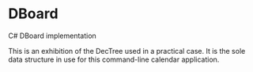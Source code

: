 # DBoard
C# DBoard implementation

This is an exhibition of the DecTree used in a practical case. It is the sole data structure in use for this command-line calendar application.
